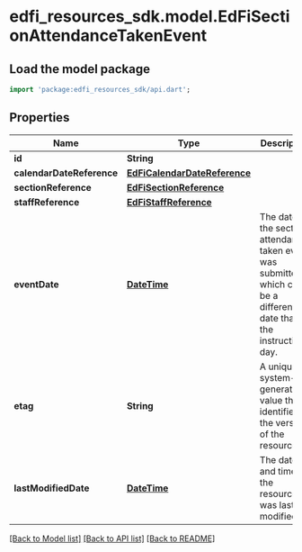 # edfi_resources_sdk.model.EdFiSectionAttendanceTakenEvent

## Load the model package
```dart
import 'package:edfi_resources_sdk/api.dart';
```

## Properties
Name | Type | Description | Notes
------------ | ------------- | ------------- | -------------
**id** | **String** |  | [optional] 
**calendarDateReference** | [**EdFiCalendarDateReference**](EdFiCalendarDateReference.md) |  | 
**sectionReference** | [**EdFiSectionReference**](EdFiSectionReference.md) |  | 
**staffReference** | [**EdFiStaffReference**](EdFiStaffReference.md) |  | [optional] 
**eventDate** | [**DateTime**](DateTime.md) | The date the section attendance taken event was submitted, which could be a different date than the instructional day. | 
**etag** | **String** | A unique system-generated value that identifies the version of the resource. | [optional] 
**lastModifiedDate** | [**DateTime**](DateTime.md) | The date and time the resource was last modified. | [optional] 

[[Back to Model list]](../README.md#documentation-for-models) [[Back to API list]](../README.md#documentation-for-api-endpoints) [[Back to README]](../README.md)



